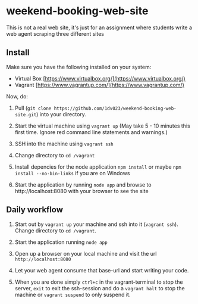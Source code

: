 # weekend-booking-web-site
This is not a real web site, it's just for an assignment where students write a web agent scraping three different sites

## Install
Make sure you have the following installed on your system:
* Virtual Box [https://www.virtualbox.org/](https://www.virtualbox.org/)
* Vagrant [https://www.vagrantup.com/](https://www.vagrantup.com/)

Now, do:

1. Pull (`git clone https://github.com/1dv023/weekend-booking-web-site.git`) into your directory.

2. Start the virtual machine using `vagrant up` (May take 5 - 10 minutes this first time. Ignore red command line statements and warnings.)

3. SSH into the machine using  `vagrant ssh`

4. Change directory to `cd /vagrant`

5. Install depencies for the node application `npm install` or maybe `npm install --no-bin-links` if you are on Windows 

6. Start the application by running `node app` and browse to http://localhost:8080 with your browser to see the site

## Daily workflow
1. Start out by `vagrant up` your machine and ssh into it (`vagrant ssh`). Change directory to `cd /vagrant`.

2. Start the application running `node app`

3. Open up a browser on your local machine and visit the url `http://localhost:8080`

4. Let your web agent consume that base-url and start writing your code.

5. When you are done simply `ctrl+c` in the vagrant-terminal to stop the server, `exit` to  exit the ssh-session and do a `vagrant halt` to stop the machine or `vagrant suspend` to only suspend it.
